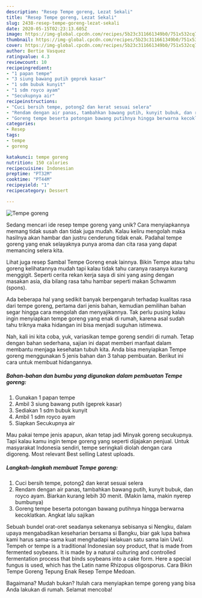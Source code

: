 ```yaml
---
description: "Resep Tempe goreng, Lezat Sekali"
title: "Resep Tempe goreng, Lezat Sekali"
slug: 2438-resep-tempe-goreng-lezat-sekali
date: 2020-05-15T02:23:13.605Z
image: https://img-global.cpcdn.com/recipes/5b23c311661349b0/751x532cq70/tempe-goreng-foto-resep-utama.jpg
thumbnail: https://img-global.cpcdn.com/recipes/5b23c311661349b0/751x532cq70/tempe-goreng-foto-resep-utama.jpg
cover: https://img-global.cpcdn.com/recipes/5b23c311661349b0/751x532cq70/tempe-goreng-foto-resep-utama.jpg
author: Bertie Vasquez
ratingvalue: 4.3
reviewcount: 10
recipeingredient:
- "1 papan tempe"
- "3 siung bawang putih geprek kasar"
- "1 sdm bubuk kunyit"
- "1 sdm royco ayam"
- "Secukupnya air"
recipeinstructions:
- "Cuci bersih tempe, potong2 dan kerat sesuai selera"
- "Rendam dengan air panas, tambahkan bawang putih, kunyit bubuk, dan royco ayam. Biarkan kurang lebih 30 menit. (Makin lama, makin nyerep bumbunya)"
- "Goreng tempe beserta potongan bawang putihnya hingga berwarna kecoklatkan. Angkat lalu sajikan"
categories:
- Resep
tags:
- tempe
- goreng

katakunci: tempe goreng 
nutrition: 150 calories
recipecuisine: Indonesian
preptime: "PT32M"
cooktime: "PT44M"
recipeyield: "1"
recipecategory: Dessert

---
```



![Tempe goreng](https://img-global.cpcdn.com/recipes/5b23c311661349b0/751x532cq70/tempe-goreng-foto-resep-utama.jpg)

Sedang mencari ide resep tempe goreng yang unik? Cara menyiapkannya memang tidak susah dan tidak juga mudah. Kalau keliru mengolah maka hasilnya akan hambar dan justru cenderung tidak enak. Padahal tempe goreng yang enak selayaknya punya aroma dan cita rasa yang dapat memancing selera kita.

Lihat juga resep Sambal Tempe Goreng enak lainnya. Bikin Tempe atau tahu goreng kelihatannya mudah tapi kalau tidak tahu caranya rasanya kurang menggigit. Seperti cerita rekan kerja saya di sini yang asing dengan masakan asia, dia bilang rasa tahu hambar seperti makan Schwamm (spons).

Ada beberapa hal yang sedikit banyak berpengaruh terhadap kualitas rasa dari tempe goreng, pertama dari jenis bahan, kemudian pemilihan bahan segar hingga cara mengolah dan menyajikannya. Tak perlu pusing kalau ingin menyiapkan tempe goreng yang enak di rumah, karena asal sudah tahu triknya maka hidangan ini bisa menjadi suguhan istimewa.


Nah, kali ini kita coba, yuk, variasikan tempe goreng sendiri di rumah. Tetap dengan bahan sederhana, sajian ini dapat memberi manfaat dalam membantu menjaga kesehatan tubuh kita. Anda bisa menyiapkan Tempe goreng menggunakan 5 jenis bahan dan 3 tahap pembuatan. Berikut ini cara untuk membuat hidangannya.

<!--inarticleads1-->

##### Bahan-bahan dan bumbu yang digunakan dalam pembuatan Tempe goreng:

1. Gunakan 1 papan tempe
1. Ambil 3 siung bawang putih (geprek kasar)
1. Sediakan 1 sdm bubuk kunyit
1. Ambil 1 sdm royco ayam
1. Siapkan Secukupnya air


Mau pakai tempe jenis apapun, akan tetap jadi Minyak goreng secukupnya. Tapi kalau kamu ingin tempe goreng yang seperti dijajakan penjual. Untuk masyarakat Indonesia sendiri, tempe seringkali diolah dengan cara digoreng. Most relevant Best selling Latest uploads. 

<!--inarticleads2-->

##### Langkah-langkah membuat Tempe goreng:

1. Cuci bersih tempe, potong2 dan kerat sesuai selera
1. Rendam dengan air panas, tambahkan bawang putih, kunyit bubuk, dan royco ayam. Biarkan kurang lebih 30 menit. (Makin lama, makin nyerep bumbunya)
1. Goreng tempe beserta potongan bawang putihnya hingga berwarna kecoklatkan. Angkat lalu sajikan


Sebuah bundel orat-oret seadanya sekenanya sebisanya si Nengku, dalam upaya mengabadikan keseharian bersama si Bangku, biar gak lupa bahwa kami harus sama-sama kuat menghadapi kelakuan satu sama lain UwU. Tempeh or tempe is a traditional Indonesian soy product, that is made from fermented soybeans. It is made by a natural culturing and controlled fermentation process that binds soybeans into a cake form. Here a special fungus is used, which has the Latin name Rhizopus oligosporus. Cara Bikin Tempe Goreng Tepung Enak Resep Tempe Medoan. 

Bagaimana? Mudah bukan? Itulah cara menyiapkan tempe goreng yang bisa Anda lakukan di rumah. Selamat mencoba!
